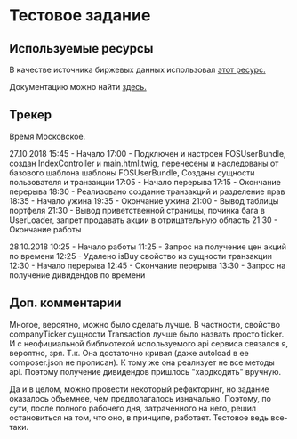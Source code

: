 Тестовое задание
===============

Используемые ресурсы
---------

В качестве источника биржевых данных использовал [этот ресурс.](https://iextrading.com/developer/)

Документацию можно найти [здесь.](https://iextrading.com/developer/docs/)

Трекер
---------

Время Московское.

27.10.2018
15:45 - Начало
17:00  - Подключен и настроен FOSUserBundle, создан IndexController и main.html.twig, перенесены и наследованы от базового шаблона шаблоны FOSUserBundle, Созданы сущности пользователя и транзакции
17:05  - Начало перерыва
17:15  - Окончание перерыва
18:30  - Реализовано создание транзакций и разделение прав
18:35  - Начало ужина
19:35  - Окончание ужина
21:00  - Вывод таблицы портфеля
21:30  - Вывод приветственной страницы, починка бага в UserLoader, запрет продавать акции в отрицательную область
21:30  - Окончание работы

28.10.2018
10:25  - Начало работы
11:25  - Запрос на получение цен акций по времени
12:25  - Удалено isBuy свойство из сущности транзакции
12:30  - Начало перерыва
12:45  - Окончание перерыва
13:30  - Запрос на получение дивидендов по времени

Доп. комментарии
---------

Многое, вероятно, можно было сделать лучше. 
В частности, свойство companyTicker сущности Transaction лучше было назвать просто ticker. 
И с неофициальной библиотекой используемого api сервиса связался я, вероятно, зря. Т.к. Она достаточно кривая (даже autoload в ее composer.json не прописан).
К тому же она реализует не все методы api. Поэтому получение дивидендов пришлось "хардкодить" вручную.

Да и в целом, можно провести некоторый рефакторинг, 
но задание оказалось объемнее, чем предполагалось изначально. 
Поэтому, по сути, после полного рабочего дня, затраченного на него, решил остановиться на том, что оно, в принципе, работает. Тестовое ведь все-таки.